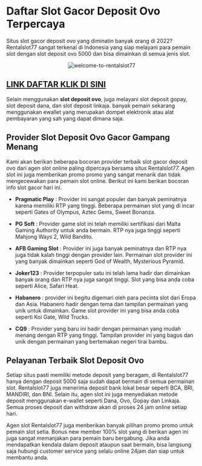 # Daftar Slot Gacor Deposit Ovo Terpercaya

Situs slot gacor deposit ovo yang diminatin banyak orang di 2022? Rentalslot77 sangat terkenal di Indonesia yang siap melayani para pemain slot dengan slot deposit ovo 5000 dan bisa dimainkan di semua jenis slot.

<p align="center">
<img src="https://i.ibb.co/0rHVRfT/welcome-to-rentalslot77.jpg" alt="welcome-to-rentalslot77" border="0">
</p>

## [LINK DAFTAR KLIK DI SINI](https://rebrand.ly/rentalslot7)

Selain menggunakan __slot deposit ovo__, juga melayani slot deposit gopay, slot deposit dana, dan slot deposit linkaja. banyak pemain sekarang menggunakan ewallet yang merupakan dompet elektronik atau alat pembayaran yang sah yang dapat dimana saja.

## Provider Slot Deposit Ovo Gacor Gampang Menang

Kami akan berikan beberapa bocoran provider terbaik slot gacor deposit ovo dari agen slot online paling dipercaya bersama situs Rentalslot77. Agen slot ini juga memberikan promo promo yang sangat menarik dan tidak mengecewakan para pemain slot online. Berikut ini kami berikan bocoran info slot gacor hari ini.

* __Pragmatic Play__ : Provider ini sangat populer dan banyak peminatnya karena memiliki RTP yang tinggi. Beberapa permainan slot yang di incar seperti Gates of Olympus, Aztec Gems, Sweet Bonanza.

* __PG Soft__ : Provider game slot ini telah memiliki sertifikasi dari Malta Gaming Authority untuk anda bermain. RTP nya juga tinggi seperti Mahjong Ways 2, Wild Bandito.

* __AFB Gaming Slot__ : Provider ini juga banyak peminatnya dan RTP nya juga tidak kalah tinggi dengan provider lain. Permainan slot provider ini yang banyak dimainkan seperti God of Wealth, Mysterious Pyramid.

* __Joker123__ : Provider terpopuler satu ini telah lama hadir dan dimainkan banyak orang dan RTP nya juga sangat tinggi. Slot yang bisa anda coba seperti Alice, Safari Heat.

* __Habanero__ : provider ini begitu digemari oleh para pecinta slot dari Eropa dan Asia. Habanero hadir dengan tema dan tampilan permainan yang unik untuk dimainkan. Game slot provider ini yang bisa anda coba seperti Koi Gate, Wild Trucks.

* __CQ9__ : Provider yang baru ini hadir dengan permainan yang mudah menang dengan RTP yang tinggi. Tampilan provider ini yang bagus dan unik dengan permainan yang bertemakan negeri tirai bambu.

## Pelayanan Terbaik Slot Deposit Ovo

Setiap situs pasti memiliki metode deposit yang beragam, di Rentalslot77 hanya dengan deposit 5000 saja sudah dapat bermain di semua permainan slot. Rentalslot77 juga menerima deposit bank lokal besar seperti BCA, BRI, MANDIRI, dan BNI. Selain itu, agen slot ini juga menyediakan metode deposit menggunakan e-wallet seperti Dana, Ovo, Gopay dan Linkaja. Semua proses deposit dan withdraw akan di proses 24 jam online setiap hari.

Agen slot Rentalslot77 juga menberikan banyak pilihan promo promo untuk pemain slot setia. Bonus new member 100% slot yang di berikan agen ini juga sangat memanjakan para pemain baru bergabung. Jika anda mendapatkan kendala dalam deposit ataupun saat bermain, bisa langsung saja hubungi customer service yang selalu online 24jam dan siap untuk membantu anda.
